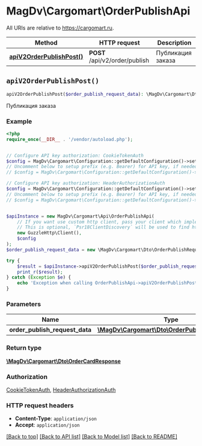 # MagDv\Cargomart\OrderPublishApi

All URIs are relative to https://cargomart.ru.

Method | HTTP request | Description
------------- | ------------- | -------------
[**apiV2OrderPublishPost()**](OrderPublishApi.md#apiV2OrderPublishPost) | **POST** /api/v2/order/publish | Публикация заказа


## `apiV2OrderPublishPost()`

```php
apiV2OrderPublishPost($order_publish_request_data): \MagDv\Cargomart\Dto\OrderCardResponse
```

Публикация заказа

### Example

```php
<?php
require_once(__DIR__ . '/vendor/autoload.php');


// Configure API key authorization: CookieTokenAuth
$config = MagDv\Cargomart\Configuration::getDefaultConfiguration()->setApiKey('token', 'YOUR_API_KEY');
// Uncomment below to setup prefix (e.g. Bearer) for API key, if needed
// $config = MagDv\Cargomart\Configuration::getDefaultConfiguration()->setApiKeyPrefix('token', 'Bearer');

// Configure API key authorization: HeaderAuthorizationAuth
$config = MagDv\Cargomart\Configuration::getDefaultConfiguration()->setApiKey('Authorization', 'YOUR_API_KEY');
// Uncomment below to setup prefix (e.g. Bearer) for API key, if needed
// $config = MagDv\Cargomart\Configuration::getDefaultConfiguration()->setApiKeyPrefix('Authorization', 'Bearer');


$apiInstance = new MagDv\Cargomart\Api\OrderPublishApi(
    // If you want use custom http client, pass your client which implements `Psr\Http\Client\ClientInterface`.
    // This is optional, `Psr18ClientDiscovery` will be used to find http client. For instance `GuzzleHttp\Client` implements that interface
    new GuzzleHttp\Client(),
    $config
);
$order_publish_request_data = new \MagDv\Cargomart\Dto\OrderPublishRequestData(); // \MagDv\Cargomart\Dto\OrderPublishRequestData

try {
    $result = $apiInstance->apiV2OrderPublishPost($order_publish_request_data);
    print_r($result);
} catch (Exception $e) {
    echo 'Exception when calling OrderPublishApi->apiV2OrderPublishPost: ', $e->getMessage(), PHP_EOL;
}
```

### Parameters

Name | Type | Description  | Notes
------------- | ------------- | ------------- | -------------
 **order_publish_request_data** | [**\MagDv\Cargomart\Dto\OrderPublishRequestData**](../Model/OrderPublishRequestData.md)|  |

### Return type

[**\MagDv\Cargomart\Dto\OrderCardResponse**](../Model/OrderCardResponse.md)

### Authorization

[CookieTokenAuth](../../README.md#CookieTokenAuth), [HeaderAuthorizationAuth](../../README.md#HeaderAuthorizationAuth)

### HTTP request headers

- **Content-Type**: `application/json`
- **Accept**: `application/json`

[[Back to top]](#) [[Back to API list]](../../README.md#endpoints)
[[Back to Model list]](../../README.md#models)
[[Back to README]](../../README.md)
